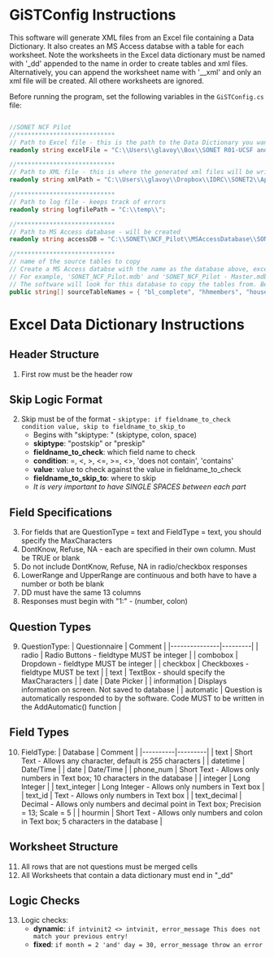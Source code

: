# GiSTConfig Instructions

This software will generate XML files from an Excel file containing a Data Dictionary. It also creates an MS Access databse with a table for each worksheet.
Note the worksheets in the Excel data dictionary must be named with '_dd' appended to the name in order to create tables and xml files.
Alternatively, you can append the worksheet name with '__xml' and only an xml file will be created. All othere worksheets are ignored.

Before running the program, set the following variables in the `GiSTConfig.cs` file:


```csharp

//SONET NCF Pilot
//***************************
// Path to Excel file - this is the path to the Data Dictionary you want to use
readonly string excelFile = "C:\\Users\\glavoy\\Box\\SONET R01-UCSF and IDRC\\PILOTS- current 2025\\Pilot 1- Network case finding\\Final instruments\\SONET Data Dictionary NCF Surveys 2025-04-08.xlsx";

//***************************
// Path to XML file - this is where the generated xml files will be written
readonly string xmlPath = "C:\\Users\\glavoy\\Dropbox\\IDRC\\SONET2\\Applications\\sonet_ncf_pilot\\xml\\";

//***************************
// Path to log file - keeps track of errors
readonly string logfilePath = "C:\\temp\\";

//***************************
// Path to MS Access database - will be created
readonly string accessDB = "C:\\SONET\\NCF_Pilot\\MSAccessDatabase\\SONET_NCF_Pilot.mdb";

//***************************
// name of the source tables to copy
// Create a MS Access databse with the name as the database above, except with " - master" appended to the name
// For example, 'SONET_NCF_Pilot.mdb' and 'SONET_NCF_Pilot - Master.mdb'
// The software will look for this database to copy the tables from. Below is a list of tables you want to copy from the 'master' to the newly created MS Access databse.
public string[] sourceTableNames = { "bl_complete", "hhmembers", "households", "sn_complete", "tb_cases", "villages", "fingerprints", "config", "formchanges", "audittrail" };
```


# Excel Data Dictionary Instructions

## Header Structure
1. First row must be the header row

## Skip Logic Format
2. Skip must be of the format - `skiptype: if fieldname_to_check condition value, skip to fieldname_to_skip_to`
   - Begins with "skiptype: " (skiptype, colon, space)
   - **skiptype**: "postskip" or "preskip"
   - **fieldname_to_check**: which field name to check
   - **condition**: =, <, >, <=, >=, <>, 'does not contain', 'contains'
   - **value**: value to check against the value in fieldname_to_check
   - **fieldname_to_skip_to**: where to skip
   - *It is very important to have SINGLE SPACES between each part*

## Field Specifications
3. For fields that are QuestionType = text and FieldType = text, you should specify the MaxCharacters
4. DontKnow, Refuse, NA - each are specified in their own column. Must be TRUE or blank
5. Do not include DontKnow, Refuse, NA in radio/checkbox responses
6. LowerRange and UpperRange are continuous and both have to have a number or both be blank
7. DD must have the same 13 columns
8. Responses must begin with "1:" - (number, colon)

## Question Types
9. QuestionType:
   | Questionnaire | Comment |
   |---------------|---------|
   | radio | Radio Buttons - fieldtype MUST be integer |
   | combobox | Dropdown - fieldtype MUST be integer |
   | checkbox | Checkboxes - fieldtype MUST be text |
   | text | TextBox - should specify the MaxCharacters |
   | date | Date Picker |
   | information | Displays information on screen. Not saved to database |
   | automatic | Question is automatically responded to by the software. Code MUST to be written in the AddAutomatic() function |

## Field Types
10. FieldType:
    | Database | Comment |
    |----------|---------|
    | text | Short Text - Allows any character, default is 255 characters |
    | datetime | Date/Time |
    | date | Date/Time |
    | phone_num | Short Text - Allows only numbers in Text box; 10 characters in the database |
    | integer | Long Integer |
    | text_integer | Long Integer - Allows only numbers in Text box |
    | text_id | Text - Allows only numbers in Text box |
    | text_decimal | Decimal - Allows only numbers and decimal point in Text box; Precision = 13; Scale = 5 |
    | hourmin | Short Text - Allows only numbers and colon in Text box; 5 characters in the database |

## Worksheet Structure
11. All rows that are not questions must be merged cells
12. All Worksheets that contain a data dictionary must end in "_dd"

## Logic Checks
13. Logic checks:
    - **dynamic**: `if intvinit2 <> intvinit, error_message This does not match your previous entry!`
    - **fixed**: `if month = 2 'and' day = 30, error_message throw an error`
